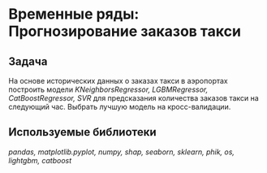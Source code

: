 # Временные ряды: Прогнозирование заказов такси

## Задача

На основе исторических данных о заказах такси в аэропортах построить модели *KNeighborsRegressor, LGBMRegressor, CatBoostRegressor, SVR* для предсказания количества заказов такси на следующий час. Выбрать лучшую модель на кросс-валидации.

## Используемые библиотеки
*pandas, matplotlib.pyplot, numpy, shap, seaborn, sklearn, phik, os, lightgbm, catboost*
